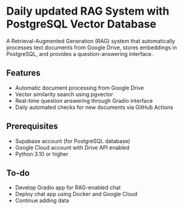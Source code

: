 # Daily updated RAG System with PostgreSQL Vector Database

A Retrieval-Augmented Generation (RAG) system that automatically processes text documents from Google Drive, stores embeddings in PostgreSQL, and provides a question-answering interface.

## Features
- Automatic document processing from Google Drive
- Vector similarity search using pgvector
- Real-time question answering through Gradio interface
- Daily automated checks for new documents via GitHub Actions

## Prerequisites
- Supabase account (for PostgreSQL database)
- Google Cloud account with Drive API enabled
- Python 3.10 or higher

## To-do
- Develop Gradio app for RAG-enabled chat
- Deploy chat app using Docker and Google Cloud
- Continue adding data
